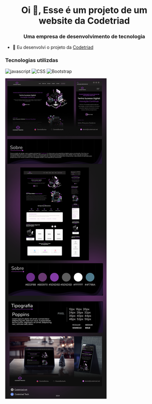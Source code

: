 <h1 align="center">Oi 👋, Esse é um projeto de um website da Codetriad</h1>
<h3 align="center">Uma empresa de desenvolvimento de tecnologia</h3>

- 🔭 Eu desenvolvi o projeto da [Codetriad](codetriad.net)

<h3 align="left">Tecnologias utilizdas</h3>

<img src="https://github.com/DanielBorbafs/repositorio-icons/blob/main/frontend/js-icon.png" alt="javascript" width="40" height="40"/> <img src="https://github.com/DanielBorbafs/repositorio-icons/blob/main/frontend/css-icon.png" alt="CSS" width="40" height="40"/> <img src="https://github.com/DanielBorbafs/repositorio-icons/blob/main/frontend/bootstrap-icon.png" alt="Bootstrap" width="40" height="40"/> 
 









![Design completo do site](assets/images/codetriad-system.png)
